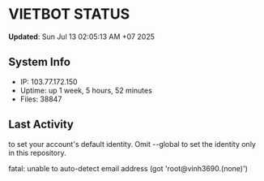 # VIETBOT STATUS
**Updated**: Sun Jul 13 02:05:13 AM +07 2025

## System Info
- IP: 103.77.172.150
- Uptime: up 1 week, 5 hours, 52 minutes
- Files: 38847

## Last Activity

to set your account's default identity.
Omit --global to set the identity only in this repository.

fatal: unable to auto-detect email address (got 'root@vinh3690.(none)')
